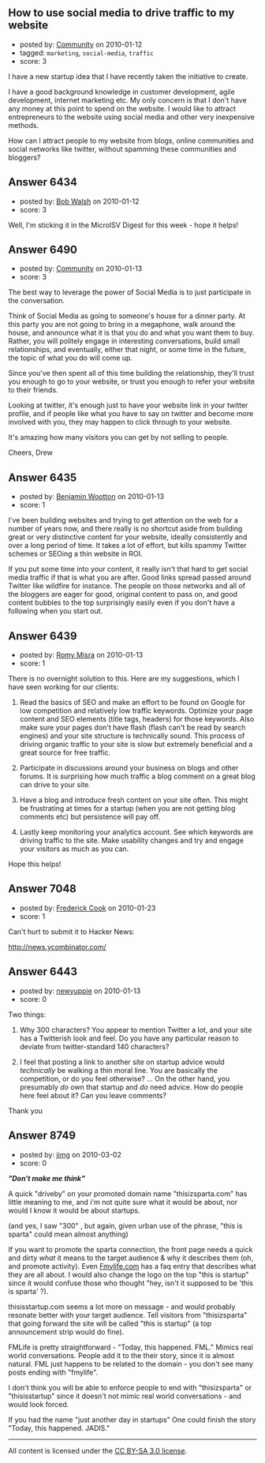 ## How to use social media to drive traffic to my website

- posted by: [Community](https://stackexchange.com/users/-1/-1-community) on 2010-01-12
- tagged: `marketing`, `social-media`, `traffic`
- score: 3

I have a new startup idea that I have recently taken the initiative to create.

I have a good background knowledge in customer development, agile development, internet marketing etc. My only concern is that I don't have any money at this point to spend on the website. I would like to attract entrepreneurs to the website using social media and other very inexpensive methods.  

How can I attract people to my website from blogs, online communities and social networks like twitter, without spamming these communities and bloggers? 





## Answer 6434

- posted by: [Bob Walsh](https://stackexchange.com/users/-1/346-bob-walsh) on 2010-01-12
- score: 3

Well, I'm sticking it in the MicroISV Digest for this week - hope it helps!


## Answer 6490

- posted by: [Community](https://stackexchange.com/users/-1/-1-community) on 2010-01-13
- score: 3

The best way to leverage the power of Social Media is to just participate in the conversation.

Think of Social Media as going to someone's house for a dinner party.  At this party you are not going to bring in a megaphone, walk around the house, and announce what it is that you do and what you want them to buy.  Rather, you will politely engage in interesting conversations, build small relationships, and eventually, either that night, or some time in the future, the topic of what you do will come up.

Since you've then spent all of this time building the relationship, they'll trust you enough to go to your website, or trust you enough to refer your website to their friends.

Looking at twitter, it's enough just to have your website link in your twitter profile, and if people like what you have to say on twitter and become more involved with you, they may happen to click through to your website.

It's amazing how many visitors you can get by not selling to people.

Cheers,
Drew


## Answer 6435

- posted by: [Benjamin Wootton](https://stackexchange.com/users/-1/2094-benjamin-wootton) on 2010-01-13
- score: 1

I've been building websites and trying to get attention on the web for a number of years now, and there really is no shortcut aside from building great or very distinctive content for your website, ideally consistently and over a long period of time.  It takes a lot of effort, but kills spammy Twitter schemes or SEOing a thin website in ROI.

If you put some time into your content, it really isn't that hard to get social media traffic if that is what you are after.  Good links spread passed around Twitter like wildfire for instance.  The people on those networks and all of the bloggers are eager for good, original content to pass on, and good content bubbles to the top surprisingly easily even if you don't have a following when you start out.



## Answer 6439

- posted by: [Romy Misra](https://stackexchange.com/users/-1/2079-romy-misra) on 2010-01-13
- score: 1

There is no overnight solution to this. Here are my suggestions, which I have seen working for our clients:

1. Read the basics of SEO and make an effort to be found on Google for low competition and relatively low traffic keywords. Optimize your page content and SEO elements (title tags, headers) for those keywords. Also make sure your pages don't have flash (flash can't be read by search engines) and your site structure is technically sound. This process of driving organic traffic to your site is slow but extremely beneficial and a great source for free traffic. 

2. Participate in discussions around your business on blogs and other forums. It is surprising how much traffic a blog comment on a great blog can drive to your site.

3. Have a blog and introduce fresh content on your site often. This might be frustrating at times for a startup (when you are not getting blog comments etc) but persistence will pay off.

4. Lastly keep monitoring your analytics account. See which keywords are driving traffic to the site. Make usability changes and try and engage your visitors as much as you can.

Hope this helps!


## Answer 7048

- posted by: [Frederick Cook](https://stackexchange.com/users/-1/2344-frederick-cook) on 2010-01-23
- score: 1

<p>Can't hurt to submit it to Hacker News:</p>

<p><a href="http://news.ycombinator.com/" rel="nofollow">http://news.ycombinator.com/</a></p>



## Answer 6443

- posted by: [newyuppie](https://stackexchange.com/users/-1/1961-newyuppie) on 2010-01-13
- score: 0

Two things:

1) Why 300 characters? You appear to mention Twitter a lot, and your site has a Twitterish look and feel. Do you have any particular reason to deviate from twitter-standard 140 characters? 

2) I feel that posting a link to another site on startup advice would *technically* be walking a thin moral line. You are basically the competition, or do you feel otherwise? ... On the other hand, you presumably *do* own that startup and *do* need advice. How do people here feel about it? Can you leave comments?

Thank you


## Answer 8749

- posted by: [jimg](https://stackexchange.com/users/-1/2380-jimg) on 2010-03-02
- score: 0

<p><em><strong>"Don't make me think"</em></strong></p>

<p>A quick "driveby" on your promoted domain name "thisizsparta.com" has little meaning to me, and i'm not quite sure what it would be about, nor would I know it would be about startups.  </p>

<p>(and yes, I saw "300" , but again, given urban use of the phrase, "this is sparta" could mean almost anything)</p>

<p>If you want to promote the sparta connection, the front page needs a quick and dirty <em>what</em> it means to the target audience &amp; why it describes them (oh, and promote activity).  Even <a href="http://www.fmylife.com/faq" rel="nofollow">Fmylife.com</a> has a faq entry that describes what they are all about.
I would also change the logo on the top "this is startup" since it would confuse those who thought "hey, isn't it supposed to be 'this is sparta' ?).</p>

<p>thisisstartup.com seems a lot more on message - and would probably resonate better with your target audience.  Tell visitors from "thisizsparta" that going forward the site will be called "this is startup" (a top announcement strip would do fine). </p>

<p>FMLife is pretty straightforward -  "Today, this happened. FML." Mimics real world conversations. People add it to the their story, since it is almost natural. FML just happens to be related to the domain - you don't see many posts ending with "fmylife".  </p>

<p>I don't think you will be able to enforce people to end with "thisizsparta" or "thisisstartup" since it doesn't not mimic real world conversations - and would look forced.  </p>

<p>If you had the name "just another day in startups" One could finish the story "Today, this happened. JADIS." </p>




---

All content is licensed under the [CC BY-SA 3.0 license](https://creativecommons.org/licenses/by-sa/3.0/).
